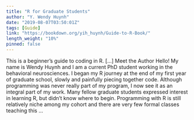 ```yaml
---
title: "R for Graduate Students"
author: "Y. Wendy Huynh"
date: "2019-08-07T03:50:01Z"
tags: [Guide]
link: "https://bookdown.org/yih_huynh/Guide-to-R-Book/"
length_weight: "10%"
pinned: false
---
```


This is a beginner’s guide to coding in R. [...] Meet the Author Hello! My name is Wendy Huynh and I am a current PhD student working in the behavioral neurosciences. I began my R journey at the end of my first year of graduate school, slowly and painfully piecing together code. Although programming was never really part of my program, I now see it as an integral part of my work. Many fellow graduate students expressed interest in learning R, but didn’t know where to begin. Programming with R is still relatively niche among my cohort and there are very few formal classes teaching this ...
